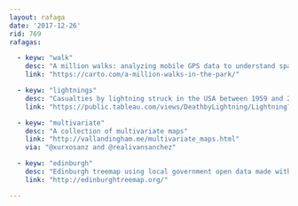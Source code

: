 ```yaml
---
layout: rafaga
date: '2017-12-26'
rid: 769
rafagas:

  - keyw: "walk"
    desc: "A million walks: analyzing mobile GPS data to understand spatial and temporal social interactions at NYC public parks"
    link: "https://carto.com/a-million-walks-in-the-park/"

  - keyw: "lightnings"
    desc: "Casualties by lightning struck in the USA between 1959 and 2016 using NOAA data"
    link: "https://public.tableau.com/views/DeathbyLightning/Lightning?:embed=y&:display_count=yes&:showVizHome=no"

  - keyw: "multivariate"
    desc: "A collection of multivariate maps"
    link: "http://vallandingham.me/multivariate_maps.html"
    via: "@xurxosanz and @realivansanchez"

  - keyw: "edinburgh"
    desc: "Edinburgh treemap using local government open data made with a combination of CARTO and QGIS"
    link: "http://edinburghtreemap.org/"

---
```

